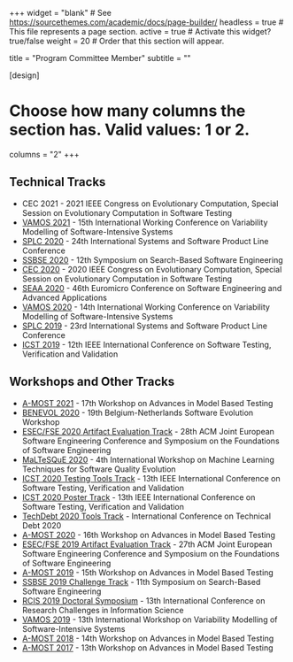 +++
widget = "blank"  # See https://sourcethemes.com/academic/docs/page-builder/
headless = true  # This file represents a page section.
active = true  # Activate this widget? true/false
weight = 20  # Order that this section will appear.

title = "Program Committee Member"
subtitle = ""

[design]
  # Choose how many columns the section has. Valid values: 1 or 2.
  columns = "2"
+++

## Technical Tracks

  * CEC 2021 - 2021 IEEE Congress on Evolutionary Computation, Special Session on Evolutionary Computation in Software Testing
  * [VAMOS 2021](https://vamos2021.fh-krems.ac.at) - 15th International Working Conference on Variability Modelling of Software-Intensive Systems
  * [SPLC 2020](http://splc2020.net) - 24th International Systems and Software Product Line Conference
  * [SSBSE 2020](http://ssbse2020.di.uniba.it) - 12th Symposium on Search-Based Software Engineering
  * [CEC 2020](http://antares.sip.ucm.es/cec-ecst20) - 2020 IEEE Congress on Evolutionary Computation, Special Session on Evolutionary Computation in Software Testing
  * [SEAA 2020](https://dsd-seaa2020.um.si) - 46th Euromicro Conference on Software Engineering and Advanced Applications
  * [VAMOS 2020](https://vamos2020.dbse.iti.cs.ovgu.de/) - 14th International Working Conference on Variability Modelling of Software-Intensive Systems
  * [SPLC 2019](https://splc2019.net) - 23rd International Systems and Software Product Line Conference
  * [ICST 2019](http://icst2019.xjtu.edu.cn) - 12th IEEE International Conference on Software Testing, Verification and Validation

## Workshops and Other Tracks

  * [A-MOST 2021](https://icst2021.icmc.usp.br/home/a-most-2021) - 17th Workshop on Advances in Model Based Testing
  * [BENEVOL 2020](https://benevol2020.github.io) - 19th Belgium-Netherlands Software Evolution Workshop
  * [ESEC/FSE 2020 Artifact Evaluation Track](https://2020.esec-fse.org) - 28th ACM Joint European Software Engineering Conference and Symposium on the Foundations of Software Engineering
  * [MaLTeSQuE 2020](https://maltesque2020.github.io/) - 4th International Workshop on Machine Learning Techniques for Software Quality Evolution
  * [ICST 2020 Testing Tools Track](https://icst2020.info) - 13th IEEE International Conference on Software Testing, Verification and Validation
  * [ICST 2020 Poster Track](https://icst2020.info) - 13th IEEE International Conference on Software Testing, Verification and Validation
  * [TechDebt 2020 Tools Track](https://2020.techdebtconf.org/home) - International Conference on Technical Debt 2020
  * [A-MOST 2020](https://conf.researchr.org/home/a-most-2020) - 16th Workshop on Advances in Model Based Testing
  * [ESEC/FSE 2019 Artifact Evaluation Track](https://esec-fse19.ut.ee) - 27th ACM Joint European Software Engineering Conference and Symposium on the Foundations of Software Engineering
  * [A-MOST 2019](https://amost2019.github.io) - 15th Workshop on Advances in Model Based Testing
  * [SSBSE 2019 Challenge Track](http://ssbse19.mines-albi.fr) - 11th Symposium on Search-Based Software Engineering
  * [RCIS 2019 Doctoral Symposium](http://www.rcis-conf.com) - 13th International Conference on Research Challenges in Information Science
  * [VAMOS 2019](https://vamos2019.github.io) - 13th International Workshop on Variability Modelling of Software-Intensive Systems
  * [A-MOST 2018](https://amost2018.wordpress.com) - 14th Workshop on Advances in Model Based Testing
  * [A-MOST 2017](http://a-most17.zen-tools.com) - 13th Workshop on Advances in Model Based Testing
